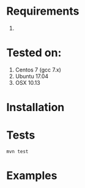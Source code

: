 # Requirements

1.

# Tested on:

1. Centos 7 (gcc 7.x)
1. Ubuntu 17.04
1. OSX 10.13


# Installation


# Tests

`mvn test`

# Examples

